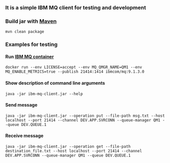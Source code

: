### It is a simple IBM MQ client for testing and development

### Build jar with [Maven](https://maven.apache.org/)

`mvn clean package`

### Examples for testing

#### Run [IBM MQ container](https://hub.docker.com/r/ibmcom/mq)

`docker run --env LICENSE=accept --env MQ_QMGR_NAME=QM1 --env MQ_ENABLE_METRICS=true --publish 21414:1414 ibmcom/mq:9.1.3.0`

#### Show description of command line arguments

`java -jar ibm-mq-client.jar --help`

#### Send message

`java -jar ibm-mq-client.jar --operation put --file-path msg.txt --host localhost --port 21414 --channel DEV.APP.SVRCONN --queue-manager QM1 --queue DEV.QUEUE.1`

#### Receive message

`java -jar ibm-mq-client.jar --operation get --file-path destination_file.txt --host localhost --port 21414 --channel DEV.APP.SVRCONN --queue-manager QM1 --queue DEV.QUEUE.1`


